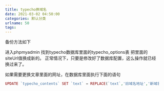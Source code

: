 ```yaml
---
title: typecho换域名
date: 2021-03-02 04:50:00
categories: 默认分类
urlname: 50
tags:
---
```

<!--markdown-->备份方法如下

进入phpmyadmin
找到typecho数据库里面的typecho_options表
把里面的siteUrl值换成新的。
正常情况下，只要是修改好了数据库配置，这么操作就已经换过来了。

如果需要更换文章里面的网址，在数据库里面执行下面的语句




```php
UPDATE `typecho_contents` SET `text` = REPLACE(`text`,'旧域名地址','新域名地址');
```

